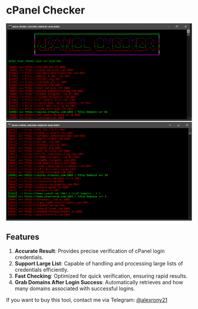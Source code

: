 # cPanel Checker

![Image](https://raw.githubusercontent.com/thepythoncode97/Cpanel-Checker/refs/heads/main/cPanle_Checker.png)
![Image](https://raw.githubusercontent.com/thepythoncode97/Cpanel-Checker/refs/heads/main/cPanel_Checker1.png)

## Features

1. **Accurate Result**: Provides precise verification of cPanel login credentials.
2. **Support Large List**: Capable of handling and processing large lists of credentials efficiently.
3. **Fast Checking**: Optimized for quick verification, ensuring rapid results.
4. **Grab Domains After Login Success**: Automatically retrieves and how many domains associated with successful logins.

If you want to buy this tool, contact me via Telegram: [@alexrony21](https://t.me/alexrony21)
